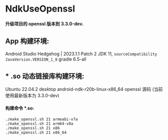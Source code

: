 # NdkUseOpenssl

#### 升级项目的 openssl 版本到 3.3.0-dev.

## App 构建环境:

Android Studio Hedgehog | 2023.1.1 Patch 2
JDK 11,  `sourceCompatibility JavaVersion.VERSION_1_8`
gradle 6.5-all

## * .so 动态链接库构建环境:

Ubuntu 22.04.2 desktop
android-ndk-r20b-linux-x86_64
openssl 源码 (当前使用最新版本为 3.3.0-dev)

#### 构建命令 *.so:

```
./make_openssl.sh 21 armeabi-v7a
./make_openssl.sh 21 arm64-v8a
./make_openssl.sh 21 x86
./make_openssl.sh 21 x86_64
```
